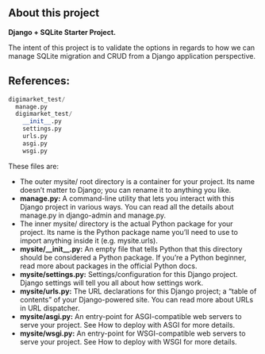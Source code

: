 ## About this project

**Django + SQLite Starter Project.**

The intent of this project is to validate the options in regards to how we can manage SQLite migration and CRUD from a Django application perspective.

## References:

```python
digimarket_test/
  manage.py
  digimarket_test/
    __init__.py
    settings.py
    urls.py
    asgi.py
    wsgi.py
```

These files are:

- The outer mysite/ root directory is a container for your project. Its name doesn’t matter to Django; you can rename it to anything you like.
- **manage.py:** A command-line utility that lets you interact with this Django project in various ways. You can read all the details about manage.py in django-admin and manage.py.
- The inner mysite/ directory is the actual Python package for your project. Its name is the Python package name you’ll need to use to import anything inside it (e.g. mysite.urls).
- **mysite/\_\_init\_\_.py:** An empty file that tells Python that this directory should be considered a Python package. If you’re a Python beginner, read more about packages in the official Python docs.
- **mysite/settings.py:** Settings/configuration for this Django project. Django settings will tell you all about how settings work.
- **mysite/urls.py:** The URL declarations for this Django project; a “table of contents” of your Django-powered site. You can read more about URLs in URL dispatcher.
- **mysite/asgi.py:** An entry-point for ASGI-compatible web servers to serve your project. See How to deploy with ASGI for more details.
- **mysite/wsgi.py:** An entry-point for WSGI-compatible web servers to serve your project. See How to deploy with WSGI for more details.
